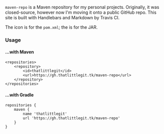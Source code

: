 `maven-repo` is a Maven repository for my personal projects. Originally, it was
closed-source, however now I'm moving it onto a public GitHub repo. This site
is built with Handlebars and Markdown by Travis CI.

The <span class="glyphicon glyphicon-file"></span> icon is for the `pom.xml`;
the <span class="glyphicon glyphicon-circle-arrow-down"></span> is for the
JAR.
### Usage
#### ...with Maven
```
<repositories>
    <repository>
        <id>thatlittlegit</id>
        <url>https://gh.thatlittlegit.tk/maven-repo</url>
    </repository>
</repositories>
```
#### ...with Gradle
```
repositories {
    maven {
        name 'thatlittlegit'
        url 'https://gh.thatlittlegit.tk/maven-repo'
    }
}
```

